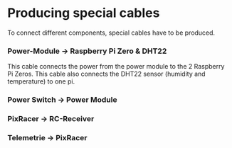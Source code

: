 # Producing special cables

To connect different components, special cables have to be produced.

### Power-Module -&gt; Raspberry Pi Zero & DHT22

This cable connects the power from the power module to the 2 Raspberry Pi Zeros. This cable also connects the DHT22 sensor \(humidity and temperature\) to one pi.

### Power Switch -&gt; Power Module



### PixRacer -&gt; RC-Receiver 



### Telemetrie -&gt; PixRacer



